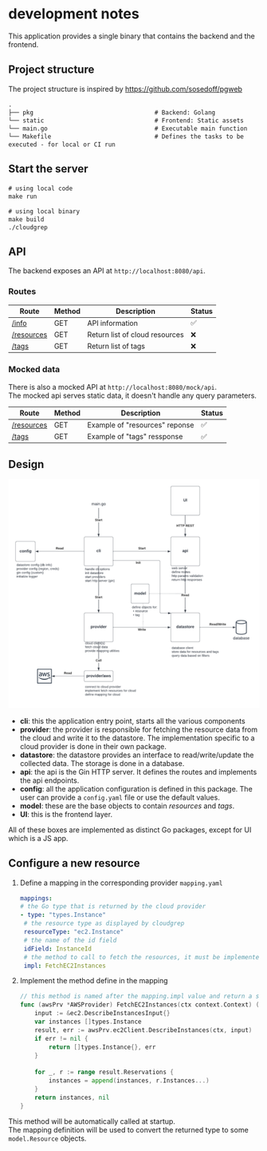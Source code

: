 # development notes

This application provides a single binary that contains the backend and the frontend.

## Project structure

The project structure is inspired by https://github.com/sosedoff/pgweb

    .
    ├── pkg                                  # Backend: Golang
    └── static                               # Frontend: Static assets
    └── main.go                              # Executable main function
    └── Makefile                             # Defines the tasks to be executed - for local or CI run

## Start the server

```shell
# using local code
make run
```

```shell
# using local binary
make build
./cloudgrep
```

## API

The backend exposes an API at `http://localhost:8080/api`.

### Routes

| Route | Method |  Description |  Status |
| ------------- | ------------- | ------------- | ------------- |
| [/info](http://localhost:8080/api/info)  | GET  | API information |  :white_check_mark: |
| [/resources](http://localhost:8080/api/resources)  | GET  | Return list of cloud resources |  :x: |
| [/tags](http://localhost:8080/api/tags)  | GET  | Return list of tags |  :x: |

### Mocked data

There is also a mocked API at `http://localhost:8080/mock/api`.  
The mocked api serves static data, it doesn't handle any query parameters.

| Route | Method |  Description |  Status |
| ------------- | ------------- | ------------- | ------------- |
| [/resources](http://localhost:8080/mock/api/resources)  | GET  |  Example of "resources" reponse | :white_check_mark: |
| [/tags](http://localhost:8080/mock/api/tags)  | GET  |  Example of "tags" ressponse |  :white_check_mark: |

## Design

![design diagram](img/cloudgrep-design.png)

- **cli**: this the application entry point, starts all the various components
- **provider**: the provider is responsible for fetching the resource data from the cloud and write it to the datastore. The implementation specific to a cloud provider is done in their own package.
- **datastore**: the datastore provides an interface to read/write/update the collected data. The storage is done in a database.
- **api**: the api is the Gin HTTP server. It defines the routes and implements the api endpoints.
- **config**: all the application configuration is defined in this package. The user can provide a `config.yaml` file or use the default values.
- **model**: these are the base objects to contain *resources* and *tags*.
- **UI**: this is the frontend layer.

All of these boxes are implemented as distinct Go packages, except for UI which is a JS app.

## Configure a new resource

1. Define a mapping in the corresponding provider `mapping.yaml`
    ```yaml
    mappings:
    # the Go type that is returned by the cloud provider
    - type: "types.Instance"
     # the resource type as displayed by cloudgrep
     resourceType: "ec2.Instance"
     # the name of the id field
     idField: InstanceId
     # the method to call to fetch the resources, it must be implemented
     impl: FetchEC2Instances
    ```
1. Implement the method define in the mapping
    ```go
    // this method is named after the mapping.impl value and return a slice of the mapping.type value
    func (awsPrv *AWSProvider) FetchEC2Instances(ctx context.Context) ([]types.Instance, error) {
        input := &ec2.DescribeInstancesInput{}
        var instances []types.Instance
        result, err := awsPrv.ec2Client.DescribeInstances(ctx, input)
        if err != nil {
            return []types.Instance{}, err
        }

        for _, r := range result.Reservations {
            instances = append(instances, r.Instances...)
        }
        return instances, nil
    }
    ```
This method will be automatically called at startup.  
The mapping definition will be used to convert the returned type to some `model.Resource` objects.
